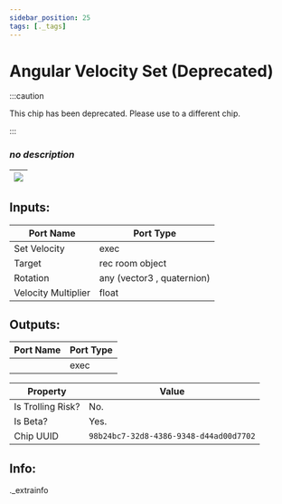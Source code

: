 ```yaml
---
sidebar_position: 25
tags: [._tags]
---
```


# Angular Velocity Set (Deprecated)
:::caution

This chip has been deprecated. Please use to a different chip.

:::

### *no description*

| ![](https://images-ext-2.discordapp.net/external/MPmIaQzlEPmgGWlgi-WxBBXt0Bjv_zWPkg1y1f_sy3s/https/www.recroomcircuits.com/image/circuit/absolute-value?width=206&height=108) |
|-----|

## Inputs:
| Port Name | Port Type |
|-----------|-----------|
| Set Velocity | exec |
| Target | rec room object |
| Rotation | any (vector3 , quaternion) |
| Velocity Multiplier | float |

## Outputs:
| Port Name | Port Type |
|-----------|-----------|
|  | exec | 

| Property  | Value |
|-------------------|-----------|
| Is Trolling Risk? | No. |
| Is Beta? | Yes. |
| Chip UUID | `98b24bc7-32d8-4386-9348-d44ad00d7702` |

## Info:
._extrainfo